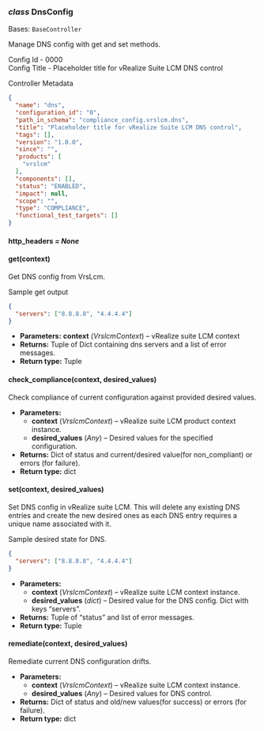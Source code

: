 ### *class* DnsConfig

Bases: `BaseController`

Manage DNS config with get and set methods.

Config Id - 0000
<br/>
Config Title - Placeholder title for vRealize Suite LCM DNS control
<br/>

Controller Metadata
```json
{
  "name": "dns",
  "configuration_id": "0",
  "path_in_schema": "compliance_config.vrslcm.dns",
  "title": "Placeholder title for vRealize Suite LCM DNS control",
  "tags": [],
  "version": "1.0.0",
  "since": "",
  "products": [
    "vrslcm"
  ],
  "components": [],
  "status": "ENABLED",
  "impact": null,
  "scope": "",
  "type": "COMPLIANCE",
  "functional_test_targets": []
}
```

#### http_headers *= None*

#### get(context)

Get DNS config from VrsLcm.

Sample get output
<br/>
```json
{
  "servers": ["8.8.8.8", "4.4.4.4"]
}
```

* **Parameters:**
  **context** (*VrslcmContext*) – vRealize suite LCM context
* **Returns:**
  Tuple of Dict containing dns servers and a list of error messages.
* **Return type:**
  Tuple

#### check_compliance(context, desired_values)

Check compliance of current configuration against provided desired values.

* **Parameters:**
  * **context** (*VrslcmContext*) – vRealize suite LCM product context instance.
  * **desired_values** (*Any*) – Desired values for the specified configuration.
* **Returns:**
  Dict of status and current/desired value(for non_compliant) or errors (for failure).
* **Return type:**
  dict

#### set(context, desired_values)

Set DNS config in vRealize suite LCM.
This will delete any existing DNS entries and create the new desired ones as each DNS entry requires a unique name associated with it.

Sample desired state for DNS.
<br/>
```json
{
  "servers": ["8.8.8.8", "4.4.4.4"]
}
```

* **Parameters:**
  * **context** (*VrslcmContext*) – vRealize suite LCM context instance.
  * **desired_values** (*dict*) – Desired value for the DNS config. Dict with keys “servers”.
* **Returns:**
  Tuple of “status” and list of error messages.
* **Return type:**
  Tuple

#### remediate(context, desired_values)

Remediate current DNS configuration drifts.

* **Parameters:**
  * **context** (*VrslcmContext*) – vRealize suite LCM context instance.
  * **desired_values** (*Any*) – Desired values for DNS control.
* **Returns:**
  Dict of status and old/new values(for success) or errors (for failure).
* **Return type:**
  dict

